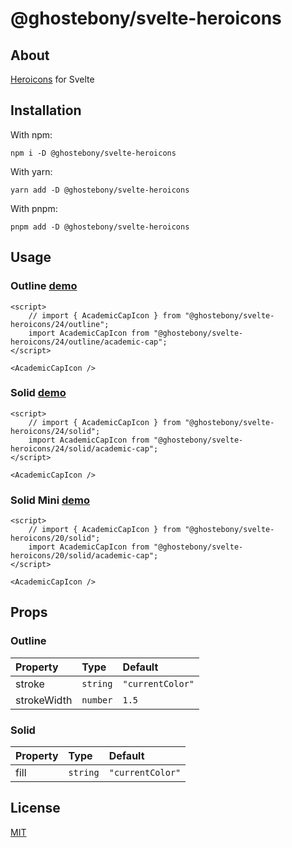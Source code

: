 # @ghostebony/svelte-heroicons

## About

[Heroicons](https://github.com/tailwindlabs/heroicons) for Svelte

## Installation

With npm:

```
npm i -D @ghostebony/svelte-heroicons
```

With yarn:

```
yarn add -D @ghostebony/svelte-heroicons
```

With pnpm:

```
pnpm add -D @ghostebony/svelte-heroicons
```

## Usage

### Outline [demo](https://svelte.dev/repl/5cf7f14fcbd84c9bbdf41b98f2da8e42?version=3.50.0)

```svelte
<script>
	// import { AcademicCapIcon } from "@ghostebony/svelte-heroicons/24/outline";
	import AcademicCapIcon from "@ghostebony/svelte-heroicons/24/outline/academic-cap";
</script>

<AcademicCapIcon />
```

### Solid [demo](https://svelte.dev/repl/1152f4d7febe43c6871445df037feb7a?version=3.50.0)

```svelte
<script>
	// import { AcademicCapIcon } from "@ghostebony/svelte-heroicons/24/solid";
	import AcademicCapIcon from "@ghostebony/svelte-heroicons/24/solid/academic-cap";
</script>

<AcademicCapIcon />
```

### Solid Mini [demo](https://svelte.dev/repl/8f1845d1ce364c099b4ecf1bc9ac9b5d?version=3.50.0)

```svelte
<script>
	// import { AcademicCapIcon } from "@ghostebony/svelte-heroicons/20/solid";
	import AcademicCapIcon from "@ghostebony/svelte-heroicons/20/solid/academic-cap";
</script>

<AcademicCapIcon />
```

## Props

### Outline

| Property    | Type     | Default          |
| :---------- | :------- | :--------------- |
| stroke      | `string` | `"currentColor"` |
| strokeWidth | `number` | `1.5 `           |

### Solid

| Property | Type     | Default          |
| :------- | :------- | :--------------- |
| fill     | `string` | `"currentColor"` |

## License

[MIT](./LICENSE)
